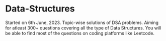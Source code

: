 # Data-Structures
Started on 6th June, 2023.
Topic-wise solutions of DSA problems. Aiming for atleast 300+ questions covering all the type of Data Structures.
You will be able to find most of the questions on coding platforms like Leetcode.
